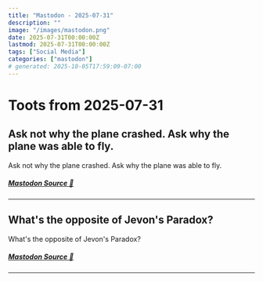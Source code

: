 ```yaml
---
title: "Mastodon - 2025-07-31"
description: ""
image: "/images/mastodon.png"
date: 2025-07-31T00:00:00Z
lastmod: 2025-07-31T00:00:00Z
tags: ["Social Media"]
categories: ["mastodon"]
# generated: 2025-10-05T17:59:09-07:00
---
```


# Toots from 2025-07-31

## Ask not why the plane crashed. Ask why the plane was able to fly.

Ask not why the plane crashed. Ask why the plane was able to fly.

##### [Mastodon Source 🐘](https://hachyderm.io/@mweagle/114949207466361015)

---

## What's the opposite of Jevon's Paradox?

What's the opposite of Jevon's Paradox?

##### [Mastodon Source 🐘](https://hachyderm.io/@mweagle/114949166841690147)

---

